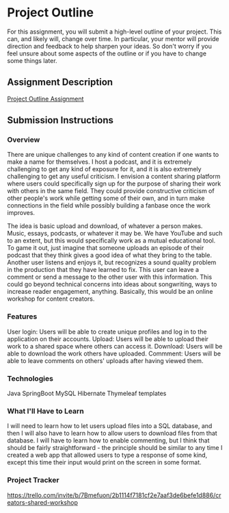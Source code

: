 # Project Outline
For this assignment, you will submit a high-level outline of your project. This can, and likely will, change over time. In particular, your mentor will provide direction and feedback to help sharpen your ideas. So don't worry if you feel unsure about some aspects of the outline or if you have to change some things later.

## Assignment Description
[Project Outline Assignment](https://education.launchcode.org/liftoff/modules/assignments/project-outline)

## Submission Instructions

### Overview
There are unique challenges to any kind of content creation if one wants to make a name for themselves. I host a
podcast, and it is extremely challenging to get any kind of exposure for it, and it is also extremely challenging
to get any useful criticism. I envision a content sharing platform where users could specifically sign up for the
purpose of sharing their work with others in the same field. They could provide constructive criticism of other
people's work while getting some of their own, and in turn make connections in the field while possibly building
a fanbase once the work improves.

The idea is basic upload and download, of whatever a person makes. Music, essays, podcasts, or
whatever it may be. We have YouTube and such to an extent, but this would specifically work as a mutual educational
tool. To game it out, just imagine that someone uploads an episode of their podcast that they think gives a good idea
of what they bring to the table. Another user listens and enjoys it, but recognizes a sound quality problem in the
production that they have learned to fix. This user can leave a comment or send a message to the other user with
this information. This could go beyond technical concerns into ideas about songwriting, ways to increase reader
engagement, anything. Basically, this would be an online workshop for content creators. 
### Features
User login: Users will be able to create unique profiles and log in to the application on their accounts.
Upload: Users will be able to upload their work to a shared space where others can access it.
Download: Users will be able to download the work others have uploaded.
Commment: Users will be able to leave comments on others' uploads after having viewed them.
### Technologies
Java
SpringBoot
MySQL
Hibernate
Thymeleaf templates
### What I'll Have to Learn
I will need to learn how to let users upload files into a SQL database, and then I will also have to learn how to
allow users to download files from that database. I will have to learn how to enable commenting, but I think that
should be fairly straightforward - the principle should be similar to any time I created a web app that allowed users
to type a response of some kind, except this time their input would print on the screen in some format.
### Project Tracker
https://trello.com/invite/b/7Bmefuon/2b1114f7181cf2e7aaf3de6befe1d886/creators-shared-workshop